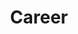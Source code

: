 ---
title : "Career"
layout: "career"
description: "Do what you enjoy, invest for your future and reap the benefits of working with the worlds first advancement company that puts people first."


# features
features:
  enable: true
  subtitle: "Career"
  title: "Enjoy your career developing cool apps"
  description: "Through your passion in tech and software development, you can help us to bring nice ideas, into the real world."

########### funfacts ##########
funfacts:
  enable : true
  title : "Goodies"
  
  funfacts_item:
  - name : "Flexible hours"
    icon : ""
    content : "Tight schedule as you more comfortable feel, with effective communication you can work remotely"
    
  - name : "Free Caffe & Fruits"
    icon : ""
    content : "We love coffe & fruits in order to maintain us focused but also healthy"
    
  - name : "Recreation & Inspiration"
    icon : ""
    content : "Support to Workshops and further trainings"
    
  - name : "Fridays Relax"
    icon : ""
    content : "If you achieve the result in 4 days, why not to relax on friday?"
    
########### Career ############
career:
  enable : true
  title : "Job Opening"
  job_item:
  - name : "Android Developer"
    location : "Remote"
    form_action : "#"
    about : "You will work on creative developments of new product ideas - and applications in compliance with global manufacturing guidelines in consultation with individual departmental requirements. You continuously work on identifying new market opportunities and protecting market opportunities within the intellectual property framework. Your responsibilities will include developing software and system specifications as well as improving hardware and software development processes"

    experiences:
    - "3+ years Development	experience in a startup environment"
    - "Strong knowledge of iOS, Android & Web Platforms"
    - "Dynamic presentation and communication skills"
    - "Self-motivation: You manage your own milestones, deadlines, and priorities"
    - Very good knowledge of C/C++ or C# or Java
    - "Excellent knowledge of multithreaded programming and application-level Internet protocols: HTTP, FTP, TELNET, SMTP, SSH"


    
  - name : "DevOps Engineer"
    location : "Remote"
    form_action : "#"
    about : "As part of our IT DevOps team in the area of contract lifecycle, you are involved in shaping agile software development and hold an important position in our team.
The maintenance and further development of the systems are a daily routine for you.
In addition to technical quality, you also pay attention to compliance and security.
In the team, you are the knowledge anchor for all architecture issues.
You coordinate internal process partners and manage external development teams within the framework of IT implementation.
"
    experiences:
    - "3+ years Development	experience in a startup environment"
    - "Strong knowledge of iOS, Android & Web Platforms"
    - "Professional experience in IT project management and software engineering or good knowledge in the area of maintenance responsibility.
Sound knowledge of modern IT architectures, operating systems and middleware (e.g. Apache, Payara, Linux), as well as knowledge of private/public cloud, Java, Oracle, mySQL and HTML5 technologies."
    - "Self-motivation: You manage your own milestones, deadlines, and priorities"


---